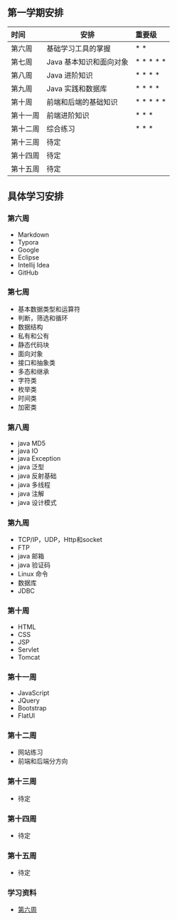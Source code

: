 ## 第一学期安排

| 时间   | 安排             | 重要级       |
| :--- | -------------- | :-------- |
| 第六周  | 基础学习工具的掌握      | * *       |
| 第七周  | Java 基本知识和面向对象 | * * * * * |
| 第八周  | Java 进阶知识      | * * * *   |
| 第九周  | Java 实践和数据库    | * * * *   |
| 第十周  | 前端和后端的基础知识     | * * * * * |
| 第十一周 | 前端进阶知识         | * * *     |
| 第十二周 | 综合练习           | * * *     |
| 第十三周 | 待定             |           |
| 第十四周 | 待定             |           |
| 第十五周 | 待定             |           |

## 具体学习安排

### 第六周

- Markdown
- Typora
- Google
- Eclipse
- Intellij Idea
- GitHub

### 第七周

- 基本数据类型和运算符
- 判断，筛选和循环
- 数据结构
- 私有和公有
- 静态代码块
- 面向对象
- 接口和抽象类
- 多态和继承
- 字符类
- 枚举类
- 时间类
- 加密类

### 第八周

- java MD5
- java IO
- java Exception
- java 泛型
- java 反射基础
- java 多线程
- java 注解
- java 设计模式

### 第九周

- TCP/IP，UDP，Http和socket
- FTP
- java 邮箱
- java 验证码
- Linux 命令
- 数据库
- JDBC

### 第十周

- HTML
- CSS
- JSP
- Servlet
- Tomcat

### 第十一周

- JavaScript
- JQuery
- Bootstrap
- FlatUl

### 第十二周

- 网站练习
- 前端和后端分方向

### 第十三周

- 待定

### 第十四周

- 待定

### 第十五周

- 待定

### 学习资料

- [第六周](http://www.maijinta.top/doc/1.html)

